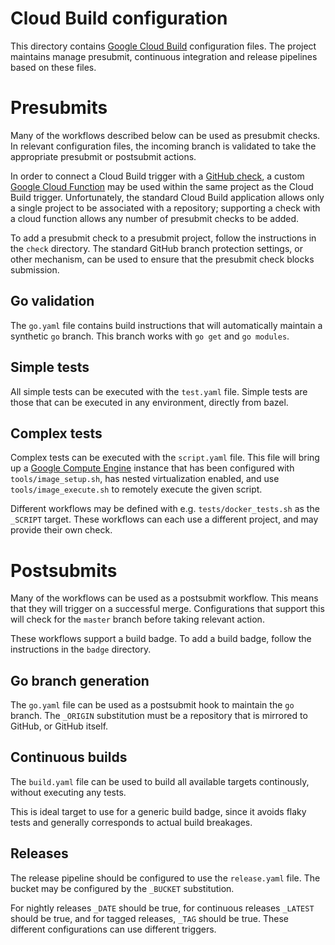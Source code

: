 # Cloud Build configuration

This directory contains [Google Cloud Build][cloud-build] configuration files.
The project maintains manage presubmit, continuous integration and release
pipelines based on these files.

# Presubmits

Many of the workflows described below can be used as presubmit checks. In
relevant configuration files, the incoming branch is validated to take the
appropriate presubmit or postsubmit actions.

In order to connect a Cloud Build trigger with a [GitHub check][github], a
custom [Google Cloud Function][cloud-functions] may be used within the same
project as the Cloud Build trigger. Unfortunately, the standard Cloud Build
application allows only a single project to be associated with a repository;
supporting a check with a cloud function allows any number of presubmit checks
to be added.

To add a presubmit check to a presubmit project, follow the instructions in the
`check` directory. The standard GitHub branch protection settings, or other
mechanism, can be used to ensure that the presubmit check blocks submission.

## Go validation

The `go.yaml` file contains build instructions that will automatically maintain
a synthetic `go` branch. This branch works with `go get` and `go modules`.

## Simple tests

All simple tests can be executed with the `test.yaml` file. Simple tests are
those that can be executed in any environment, directly from bazel.

## Complex tests

Complex tests can be executed with the `script.yaml` file. This file will bring
up a [Google Compute Engine][compute-engine] instance that has been configured
with `tools/image_setup.sh`, has nested virtualization enabled, and use
`tools/image_execute.sh` to remotely execute the given script.

Different workflows may be defined with e.g. `tests/docker_tests.sh` as the
`_SCRIPT` target. These workflows can each use a different project, and may
provide their own check.

# Postsubmits

Many of the workflows can be used as a postsubmit workflow. This means that
they will trigger on a successful merge. Configurations that support this will
check for the `master` branch before taking relevant action.

These workflows support a build badge. To add a build badge, follow the
instructions in the `badge` directory.

## Go branch generation

The `go.yaml` file can be used as a postsubmit hook to maintain the `go`
branch. The `_ORIGIN` substitution must be a repository that is mirrored to
GitHub, or GitHub itself.

## Continuous builds

The `build.yaml` file can be used to build all available targets continously,
without executing any tests.

This is ideal target to use for a generic build badge, since it avoids flaky
tests and generally corresponds to actual build breakages.

## Releases

The release pipeline should be configured to use the `release.yaml` file. The
bucket may be configured by the `_BUCKET` substitution.

For nightly releases `_DATE` should be true, for continuous releases `_LATEST`
should be true, and for tagged releases, `_TAG` should be true. These different
configurations can use different triggers.

[cloud-build]: https://cloud.google.com/cloud-build/
[compute-engine]: https://cloud.google.com/compute/
[github]: https://developer.github.com/v3/checks/
[cloud-functions]: https://cloud.google.com/functions/
